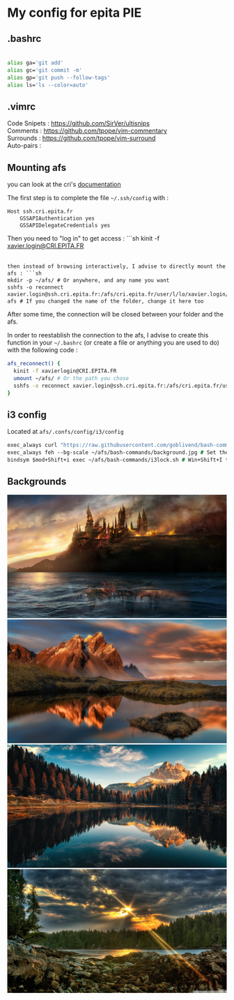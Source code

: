 # My config for epita PIE 

## .bashrc

```sh

alias ga='git add'
alias gc='git commit -m'
alias gp='git push --follow-tags'
alias ls='ls --color=auto'


```
## .vimrc

Code Snipets : https://github.com/SirVer/ultisnips \
Comments : https://github.com/tpope/vim-commentary \
Surrounds : https://github.com/tpope/vim-surround \
Auto-pairs :

## Mounting afs

you can look at the cri's [documentation](https://doc.cri.epita.fr/from_home/afs/)

The first step is to complete the file `~/.ssh/config` with : 
```ssh
Host ssh.cri.epita.fr
    GSSAPIAuthentication yes
    GSSAPIDelegateCredentials yes
```

Then you need to "log in" to get access : ```sh
kinit -f xavier.login@CRI.EPITA.FR
``` (the case is important)

then instead of browsing interactively, I advise to directly mount the afs : ```sh
mkdir -p ~/afs/ # Or anywhere, and any name you want
sshfs -o reconnect xavier.login@ssh.cri.epita.fr:/afs/cri.epita.fr/user/l/lo/xavier.login/u/ afs # If you changed the name of the folder, change it here too
```

After some time, the connection will be closed between your folder and the afs.

In order to reestablish the connection to the afs, I advise to create this function in your `~/.bashrc` (or create a file or anything you are used to do) with the following code :
```sh
afs_reconnect() {
  kinit -f xavierlogin@CRI.EPITA.FR
  umount ~/afs/ # Or the path you chose
  sshfs -o reconnect xavier.login@ssh.cri.epita.fr:/afs/cri.epita.fr/user/l/lo/xavier.login/u/ afs # If you changed the name of the folder, change it here too
}
```

## i3 config
Located at `afs/.confs/config/i3/config`
```i3
exec_always curl "https://raw.githubusercontent.com/goblivend/bash-commands/main/epita%20config/background$(($RANDOM % 4 + 1)).jpg" --output ~/afs/bash-commands/background.jpg # Random image downloaded when opening the session (backgrounds stored in this repo)
exec_always feh --bg-scale ~/afs/bash-commands/background.jpg # Set the random image as background
bindsym $mod+Shift+i exec ~/afs/bash-commands/i3lock.sh # Win+Shift+I to I3 lock using i3lock.sh

```



## Backgrounds

![test](./background1.jpg)
![test](./background2.jpg)
![test](./background3.jpg)
![test](./background4.jpg)


